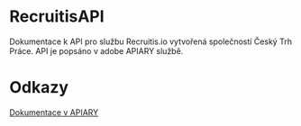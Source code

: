 # RecruitisAPI
Dokumentace k API pro službu Recruitis.io vytvořená společností Český Trh Práce.
API je popsáno v adobe APIARY službě.

# Odkazy
[Dokumentace v APIARY](https://jsapi.apiary.io/previews/ceskytrhpracesro/reference)
